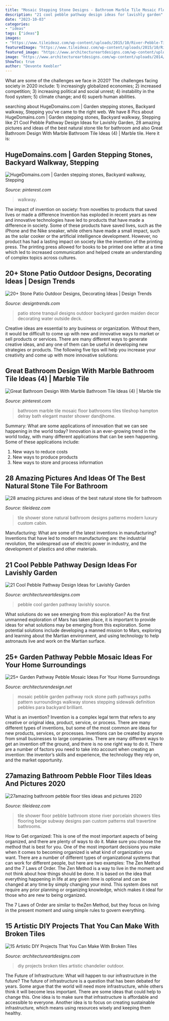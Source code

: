 ```yaml
---
title: "Mosaic Stepping Stone Designs - Bathroom Marble Tile Mosaic Floor Bathrooms Tiles Tileshop Hampton Delray Bath Elegant Master Shower Dandjhome"
description: "21 cool pebble pathway design ideas for lavishly garden"
date: "2023-10-03"
categories:
- "ideas"
tags: ["ideas"]
images:
- "https://www.tileideaz.com/wp-content/uploads/2015/10/River-Pebble-Tile-Shower-Floor.jpg"
featuredImage: "https://www.tileideaz.com/wp-content/uploads/2015/10/River-Pebble-Tile-Shower-Floor.jpg"
featured_image: "https://www.architectureartdesigns.com/wp-content/uploads/2014/02/626-630x917.jpg"
image: "https://www.architectureartdesigns.com/wp-content/uploads/2014/02/626-630x917.jpg"
ShowToc: true
author: "Devonte Keebler"
---
```



What are some of the challenges we face in 2020?
The challenges facing society in 2020 include: 1) increasingly globalized economies; 2) increased competition; 3) increasing political and social unrest; 4) instability in the food system; 5) climate change; and 6) superb human abilities.

	

		
searching about HugeDomains.com | Garden stepping stones, Backyard walkway, Stepping you've came to the right web. We have 8 Pics about HugeDomains.com | Garden stepping stones, Backyard walkway, Stepping like 21 Cool Pebble Pathway Design Ideas for Lavishly Garden, 28 amazing pictures and ideas of the best natural stone tile for bathroom and also Great Bathroom Design With Marble Bathroom Tile Ideas (4) | Marble tile. Here it is:
		
    
## HugeDomains.com | Garden Stepping Stones, Backyard Walkway, Stepping

<img loading=lazy src="https://i.pinimg.com/736x/e0/4a/df/e04adf35081e23e6851900e33776268f.jpg" onerror="this.onerror=null;this.src='https://tse2.mm.bing.net/th?id=OIP.Co5Jfc8pM08RPx53OO4QOwHaLD&amp;pid=15.1';" alt="HugeDomains.com | Garden stepping stones, Backyard walkway, Stepping">

_Source: pinterest.com_

>walkway. 

	

The impact of invention on society: from novelties to products that saved lives or made a difference
Invention has exploded in recent years as new and innovative technologies have led to products that have made a difference in society. Some of these products have saved lives, such as the iPhone and the Nike sneaker, while others have made a small impact, such as the solar cooker or the artificial intelligence development. However, no product has had a lasting impact on society like the invention of the printing press. The printing press allowed for books to be printed one letter at a time which led to increased communication and helped create an understanding of complex topics across cultures.

    
## 20+ Stone Patio Outdoor Designs, Decorating Ideas | Design Trends

<img loading=lazy src="https://images.designtrends.com/wp-content/uploads/2016/01/05103840/Tranquil-Stone-Patio-Design.jpg" onerror="this.onerror=null;this.src='https://tse2.mm.bing.net/th?id=OIP.h7FEbdhmphK73d8IfGyiRQHaJ9&amp;pid=15.1';" alt="20+ Stone Patio Outdoor Designs, Decorating Ideas | Design Trends">

_Source: designtrends.com_

>patio stone tranquil designs outdoor backyard garden maiden decor decorating water outside deck. 

	

Creative ideas are essential to any business or organization. Without them, it would be difficult to come up with new and innovative ways to market or sell products or services. There are many different ways to generate creative ideas, and any one of them can be useful in developing new strategies or products. The following five tips will help you increase your creativity and come up with more innovative solutions: 

    
## Great Bathroom Design With Marble Bathroom Tile Ideas (4) | Marble Tile

<img loading=lazy src="https://i.pinimg.com/736x/ac/cf/63/accf63901565f1e2d3211051cccfc032.jpg" onerror="this.onerror=null;this.src='https://tse2.mm.bing.net/th?id=OIP.30IBNFSaahkUBiJuAxXEPgHaLH&amp;pid=15.1';" alt="Great Bathroom Design With Marble Bathroom Tile Ideas (4) | Marble tile">

_Source: pinterest.com_

>bathroom marble tile mosaic floor bathrooms tiles tileshop hampton delray bath elegant master shower dandjhome. 

	

Summary: What are some applications of innovation that we can see happening in the world today?
Innovation is an ever-growing trend in the world today, with many different applications that can be seen happening. Some of these applications include: 
1. New ways to reduce costs 
2. New ways to produce products 
3. New ways to store and process information 

    
## 28 Amazing Pictures And Ideas Of The Best Natural Stone Tile For Bathroom

<img loading=lazy src="http://www.tileideaz.com/wp-content/uploads/2015/09/white-wall-paint-decoration-modern-luxury-shower-cabin-great-natural-stone-patterns-shower-tile-ideas-with-wall-mounted.jpg" onerror="this.onerror=null;this.src='https://tse2.mm.bing.net/th?id=OIP.XdPkGwbB2aSPf1T6V7SyAQHaJ4&amp;pid=15.1';" alt="28 amazing pictures and ideas of the best natural stone tile for bathroom">

_Source: tileideaz.com_

>tile shower stone natural bathroom designs patterns modern luxury custom cabin. 

	

Manufacturing: What are some of the latest inventions in manufacturing?
Inventions that have led to modern manufacturing are: the industrial revolution, the widespread use of electric power in industry, and the development of plastics and other materials.

    
## 21 Cool Pebble Pathway Design Ideas For Lavishly Garden

<img loading=lazy src="https://www.architectureartdesigns.com/wp-content/uploads/2014/02/626-630x917.jpg" onerror="this.onerror=null;this.src='https://tse4.mm.bing.net/th?id=OIP.xQipretCdEDVN_3JnJSqhQHaKx&amp;pid=15.1';" alt="21 Cool Pebble Pathway Design Ideas for Lavishly Garden">

_Source: architectureartdesigns.com_

>pebble cool garden pathway lavishly source. 

	

What solutions do we see emerging from this exploration?
As the first unmanned exploration of Mars has taken place, it is important to provide ideas for what solutions may be emerging from this exploration. Some potential solutions include developing a manned mission to Mars, exploring and learning about the Martian environment, and using technology to help astronauts live and work on the Martian surface.

    
## 25+ Garden Pathway Pebble Mosaic Ideas For Your Home Surroundings

<img loading=lazy src="http://cdn.architecturendesign.net/wp-content/uploads/2016/04/AD-Garden-Pathway-Pebble-Mosaic-Ideas-For-Your-Home-14.jpg" onerror="this.onerror=null;this.src='https://tse4.mm.bing.net/th?id=OIP.tHCq300XWnZDGyeQQM5XUQHaMY&amp;pid=15.1';" alt="25+ Garden Pathway Pebble Mosaic Ideas For Your Home Surroundings">

_Source: architecturendesign.net_

>mosaic pebble garden pathway rock stone path pathways paths pattern surroundings walkway stones stepping sidewalk definition pebbles para backyard brilliant. 

	

What is an invention?
Invention is a complex legal term that refers to any creative or original idea, product, service, or process. There are many different types of inventions, but some of the most common are ideas for new products, services, or processes. Inventions can be created by anyone from small businesses to large companies. There are many different ways to get an invention off the ground, and there is no one right way to do it. There are a number of factors you need to take into account when creating an invention: the inventor’s skills and experience, the technology they rely on, and the market opportunity.

    
## 27amazing Bathroom Pebble Floor Tiles Ideas And Pictures 2020

<img loading=lazy src="https://www.tileideaz.com/wp-content/uploads/2015/10/River-Pebble-Tile-Shower-Floor.jpg" onerror="this.onerror=null;this.src='https://tse4.mm.bing.net/th?id=OIP.Nx0_MJH2aML2elEgnxLoxAHaFj&amp;pid=15.1';" alt="27amazing bathroom pebble floor tiles ideas and pictures 2020">

_Source: tileideaz.com_

>tile shower floor pebble bathroom stone river porcelain showers tiles flooring beige subway designs pan custom patterns stall travertine bathrooms. 

	

How to Get organized: This is one of the most important aspects of being organized, and there are plenty of ways to do it. Make sure you choose the method that is best for you.
One of the most important decisions you make when it comes to becoming organized is what kind of organization you want. There are a number of different types of organizational systems that can work for different people, but here are two examples: The Zen Method and the 7 Laws of Order.
The Zen Method is a way to live in the moment and not think about how things should be done. It is based on the idea that everything happening in life at any given time is optional and can be changed at any time by simply changing your mind. This system does not require any prior planning or organizing knowledge, which makes it ideal for those who are new to being organized.

The 7 Laws of Order are similar to theZen Method, but they focus on living in the present moment and using simple rules to govern everything.

    
## 15 Artistic DIY Projects That You Can Make With Broken Tiles

<img loading=lazy src="https://www.architectureartdesigns.com/wp-content/uploads/2016/12/15-Artistic-DIY-Projects-That-You-Can-Make-With-Broken-Tiles-14.jpg" onerror="this.onerror=null;this.src='https://tse3.mm.bing.net/th?id=OIP.k76KmFPOCOdxRllkex-JXQHaLD&amp;pid=15.1';" alt="15 Artistic DIY Projects That You Can Make With Broken Tiles">

_Source: architectureartdesigns.com_

>diy projects broken tiles artistic chandelier outdoor. 

	

The Future of Infrastructure: What will happen to our infrastructure in the future?
The future of infrastructure is a question that has been debated for years. Some argue that the world will need more infrastructure, while others think it will become less important. There are some ideas that could help to change this. One idea is to make sure that infrastructure is affordable and accessible to everyone. Another idea is to focus on creating sustainable infrastructure, which means using resources wisely and keeping them healthy.

